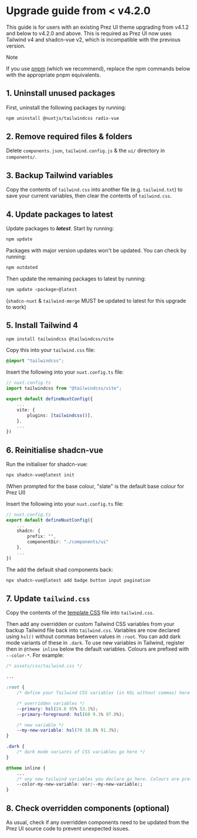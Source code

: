 # Upgrade guide from < v4.2.0
This guide is for users with an existing Prez UI theme upgrading from v4.1.2 and below to v4.2.0 and above. This is required as Prez UI now uses Tailwind v4 and shadcn-vue v2, which is incompatible with the previous version.

> [!NOTE]
> If you use [pnpm](https://pnpm.io) (which we recommend), replace the npm commands below with the appropriate pnpm equivalents.

## 1. Uninstall unused packages

First, uninstall the following packages by running:

```bash
npm uninstall @nuxtjs/tailwindcss radix-vue
```

## 2. Remove required files & folders
Delete `components.json`, `tailwind.config.js` & the `ui/` directory in `components/`.

## 3. Backup Tailwind variables
Copy the contents of `tailwind.css` into another file (e.g. `tailwind.txt`) to save your current variables, then clear the contents of `tailwind.css`.

## 4. Update packages to latest
Update packages to ***latest***. Start by running:

```bash
npm update
```

Packages with major version updates won't be updated. You can check by running:

```bash
npm outdated
```

Then update the remaining packages to latest by running:

```bash
npm update <package>@latest
```

(`shadcn-nuxt` & `tailwind-merge` MUST be updated to latest for this upgrade to work)

## 5. Install Tailwind 4

```bash
npm install tailwindcss @tailwindcss/vite
```

Copy this into your `tailwind.css` file:
```css
@import "tailwindcss";
```

Insert the following into your `nuxt.config.ts` file:

```typescript
// nuxt.config.ts
import tailwindcss from "@tailwindcss/vite";

export default defineNuxtConfig({
    ...
    vite: {
        plugins: [tailwindcss()],
    },
    ...
})
```
## 6. Reinitialise shadcn-vue
Run the initialiser for shadcn-vue:

```bash
npx shadcn-vue@latest init
```

(When prompted for the base colour, "slate" is the default base colour for Prez UI)

Insert the following into your `nuxt.config.ts` file:

```typescript
// nuxt.config.ts
export default defineNuxtConfig({
    ...
    shadcn: {
        prefix: "",
        componentDir: "./components/ui"
    },
    ...
})
```

The add the default shad components back:

```bash
npx shadcn-vue@latest add badge button input pagination
```

## 7. Update `tailwind.css`
Copy the contents of the [template CSS](/packages/create-prez-app/template/assets/css/tailwind.css) file into `tailwind.css`.

Then add any overridden or custom Tailwind CSS variables from your backup Tailwind file back into `tailwind.css`. Variables are now declared using `hsl()` without commas between values in `:root`. You can add dark mode variants of these in `.dark`. To use new variables in Tailwind, register then in `@theme inline` below the default variables. Colours are prefixed with `--color-*`. For example:

```CSS
/* assets/css/tailwind.css */

...

:root {
    /* define your Tailwind CSS variables (in HSL without commas) here */

    /* overridden variables */
    --primary: hsl(24.6 95% 53.1%); 
    --primary-foreground: hsl(60 9.1% 97.8%);

    /* new variable */
    --my-new-variable: hsl(70 10.8% 91.3%);
}

.dark {
    /* dark mode variants of CSS variables go here */
}

@theme inline {
    ...
    /* any new tailwind variables you declare go here. Colours are prefixed with --color-* */
    --color-my-new-variable: var(--my-new-variable);
}
```

## 8. Check overridden components (optional)
As usual, check if any overridden components need to be updated from the Prez UI source code to prevent unexpected issues.
